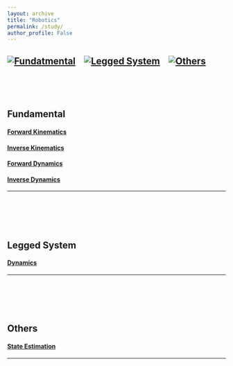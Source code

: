 ```yaml
---
layout: archive
title: "Robotics"
permalink: /study/
author_profile: False
---
```


## [![Fundatmental](https://img.shields.io/badge/Fundamental-EBEBEB?style=flat-square)](#fundamental)&nbsp;&nbsp;&nbsp;&nbsp;[![Legged System](https://img.shields.io/badge/Lagged_System-EBEBEB?style=flat-square)](#legged-system)&nbsp;&nbsp;&nbsp;&nbsp;[![Others](https://img.shields.io/badge/Others-EBEBEB?style=flat-square)](#others)

<br/>
<br/>
<br/>

## Fundamental
#### [Forward Kinematics](./coming_soon)   
#### [Inverse Kinematics](./test1)   
#### [Forward Dynamics](./coming_soon)   
#### [Inverse Dynamics](./coming_soon)
---   

<br/>
<br/>
<br/>
<br/>

## Legged System
#### [Dynamics](./coming_soon)   
---
<br/>
<br/>
<br/>
<br/>

## Others
#### [State Estimation](./coming_soon)   
---